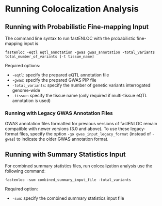 # Running Colocalization Analysis



##  Running with Probabilistic Fine-mapping Input

The command line syntax to run fastENLOC with the probabilistic fine-mapping input is

```
fastenloc -eqtl eqtl_annotation -gwas gwas_annotation -total_variants total_number_of_variants [-t tissue_name] 
```

Required options:

+ ``-eqtl``: specify the prepared eQTL annotation file
+ ``-gwas``: specify the prepared GWAS PIP file
+ ``-total_variants``: specify the number of genetic variants interrogated genome-wide
+ ``-tissue``: specify the tissue name (only required if multi-tissue eQTL annotation is used)

### Running with Legacy GWAS Annotation Files

GWAS annotation files formatted for previous versions of fastENLOC remain compatible with newer versions (3.0 and above). To use these legacy-format files, specify the option ``-go gwas_input_legacy_format`` (instead of ``-gwas``) to indicate the older GWAS annotation format.


## Running with Summary Statistics Input

For combined summary statistics files, run colocalization analysis use the following command:

```
fastenloc -sum combined_summary_input_file -total_variants
```

Required option:

+ ``-sum``: specify the combined summary statistics input file

